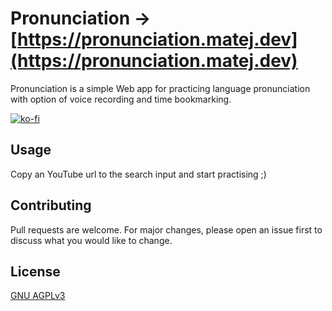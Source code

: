# Pronunciation → [https://pronunciation.matej.dev](https://pronunciation.matej.dev)

Pronunciation is a simple Web app for practicing language pronunciation with option of voice recording and time bookmarking.

[![ko-fi](https://www.ko-fi.com/img/githubbutton_sm.svg)](https://ko-fi.com/T6T22IEIO)

## Usage

Copy an YouTube url to the search input and start practising ;)

## Contributing
Pull requests are welcome. For major changes, please open an issue first to discuss what you would like to change.

## License
[GNU AGPLv3](https://choosealicense.com/licenses/agpl-3.0/)